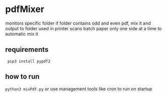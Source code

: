 # pdfMixer
monitors specific folder if folder contains odd and even pdf, mix it and output to folder
used in printer scans batch paper only one side at a time to automatic mix it


## requirements
``` pip3 install pypdf2```

## how to run
```python3 mixPdf.py```
or use management tools like cron to run on startup


